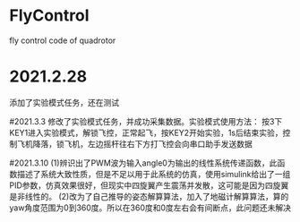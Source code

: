 # FlyControl
fly control code of quadrotor

# 2021.2.28
添加了实验模式任务，还在测试

#2021.3.3
修改了实验模式任务，并成功采集数据。实验模式使用方法：
    按3下KEY1进入实验模式，解锁飞控，正常起飞，按KEY2开始实验，1s后结束实验，控制飞机降落，锁飞机，左边摇杆往右下方打飞控会向串口助手发送数据

#2021.3.10
(1)辨识出了PWM波为输入angle0为输出的线性系统传递函数，此函数描述了系统大致性质，但是不足以用于此系统的仿真，使用simulink给出了一组PID参数，仿真效果很好，但现实中四旋翼产生震荡并发散，这可能是因为四旋翼是非线性的。
(2)改为了自己推导的姿态解算算法，加入了地磁计解算算法，算的yaw角度范围为0到360度。所以在360度和0度左右会有间断点，此问题还未解决
